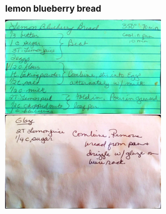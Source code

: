 lemon blueberry bread
======================================
![Original Recipe 1](./imgs/lemon_blueberry_bread-1.jpg "Original Recipe  1")
![Original Recipe 2](./imgs/lemon_blueberry_bread-2.jpg "Original Recipe  2")
